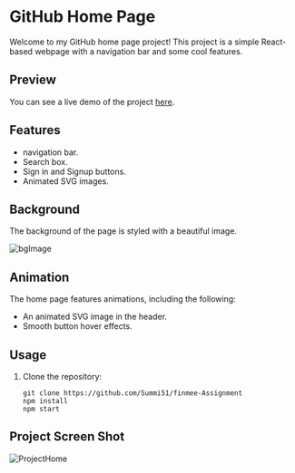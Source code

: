 # GitHub Home Page

Welcome to my GitHub home page project! This project is a simple React-based webpage with a navigation bar and some cool features.

## Preview

You can see a live demo of the project [here](https://6549ee76277dfe6596027803--cheery-sfogliatella-c4223f.netlify.app/).

## Features

- navigation bar.
- Search box.
- Sign in and Signup buttons.
- Animated SVG images.

## Background

The background of the page is styled with a beautiful image.

![bgImage](https://github.com/Summi51/finmee-Assignment/assets/73363392/a71bec6d-04c3-4c2f-ac89-d46220891afd)

## Animation

The home page features animations, including the following:

- An animated SVG image in the header.
- Smooth button hover effects.

## Usage

1. Clone the repository:

   ```shell
   git clone https://github.com/Summi51/finmee-Assignment
   npm install
   npm start

## Project Screen Shot

![ProjectHome](https://github.com/Summi51/finmee-Assignment/assets/73363392/0f75d10f-a4ac-4102-93b6-239f813d6280)
